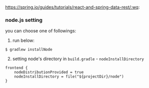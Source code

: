 https://spring.io/guides/tutorials/react-and-spring-data-rest/:wq:

### node.js setting
you can choose one of followings:
1. run below:
```shell
$ gradlew installNode
```
2. setting node's directory in `build.gradle` - `nodeInstallDirectory`
```
frontend {
    nodeDistributionProvided = true
    nodeInstallDirectory = file("${projectDir}/node")
}
```
